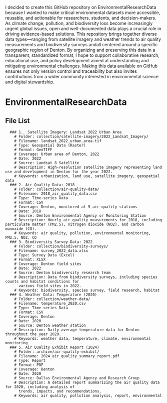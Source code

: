 I decided to create this GitHub repository on EnvironmentalResearchData because I wanted to make critical environmental datasets more accessible, reusable, and actionable for researchers, students, and decision-makers. As climate change, pollution, and biodiversity loss become increasingly urgent global issues, open and well-documented data plays a crucial role in driving evidence-based solutions. This repository brings together diverse data types—ranging from satellite imagery and weather trends to air quality measurements and biodiversity surveys andall centered around a specific geographic region of Denton. By organizing and preserving this data in a transparent, standardized format, I hope to support collaborative research, educational use, and policy development aimed at understanding and mitigating environmental challenges. Making this data available on GitHub ensures not only version control and traceability but also invites contributions from a wider community interested in environmental science and digital stewardship.
 # EnvironmentalResearchData

   ## File List
      ### 1.  Satellite Imagery: Landsat 2022 Urban Area
        # Folder: collection/satellite-imagery/2022_Landsat_Imagery/
        # Filename: landsat_2022_urban_area.tif
        # Type: Geospatial Data (Raster)
        # Format: GeoTIFF
        # Coverage: Urban area of Denton, 2022
        # Date: 2022
        # Source: Landsat 8 Satellite
        # Description: High-resolution satellite imagery representing land use and development in Denton for the year 2022.
        # Keywords: urbanization, land use, satellite imagery, geospatial data
      ### 2. Air Quality Data: 2018
        # Folder: collection/air-quality-data/
        # Filename: 2018_air_quality_data.csv
        # Type: Time-series Data
        # Format: CSV
        # Coverage: Denton, monitored at 5 air quality stations
        # Date: 2018
        # Source: Denton Environmental Agency or Monitoring Station
        # Description: Hourly air quality measurements for 2018, including particulate matter (PM2.5), nitrogen dioxide (NO2), and carbon monoxide (CO).
        # Keywords: air quality, pollution, environmental monitoring, PM2.5, NO2, CO  
      ### 3. Biodiversity Survey Data: 2022
        # Folder: collection/biodiversity-surveys/
        # Filename: survey_2022_data.xlsx
        # Type: Survey Data (Excel)
        # Format: XLSX
        # Coverage: Denton field sites
        # Date: 2022
        # Source: Denton biodiversity research team
        # Description: Data from biodiversity surveys, including species counts and habitat conditions for 
          various field sites in 2022.
        # Keywords: biodiversity, species survey, field research, habitat
      ### 4. Weather Data: Temperature (2020)
        # Folder: collection/weather-data/
        # Filename: temperature_2020.csv
        # Type: Time-series Data
        # Format: CSV
        # Coverage: Denton
        # Date: 2020
        # Source: Denton weather station
        # Description: Daily average temperature data for Denton throughout the year 2020.
        # Keywords: weather data, temperature, climate, environmental monitoring
      ### 5. Air Quality Exhibit Report (2024)
        # Folder: archive/air-quality-exhibit/
        # Filename: 2024_air_quality_summary_report.pdf
        # Type: Report
        # Format: PDF
        # Coverage: Denton
        # Date: 2020
        # Source: Dallas Environmental Agency and Research Group
        # Description: A detailed report summarizing the air quality data for 2020, including analysis of 
          trends, impacts, and recommendations.
        # Keywords: air quality, pollution analysis, report, environmental 
